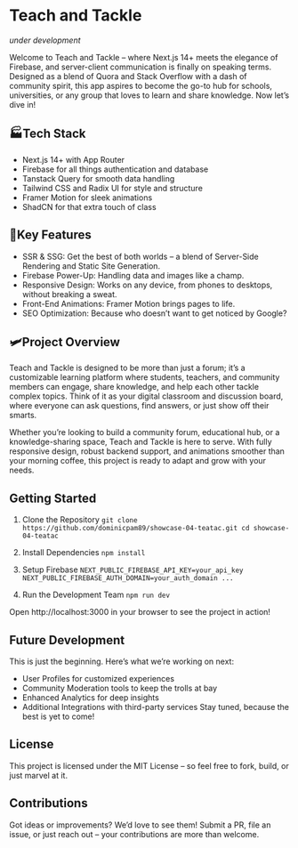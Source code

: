 # **Teach and Tackle**

_under development_

Welcome to Teach and Tackle – where Next.js 14+ meets the elegance of Firebase, and server-client communication is finally on speaking terms. Designed as a blend of Quora and Stack Overflow with a dash of community spirit, this app aspires to become the go-to hub for schools, universities, or any group that loves to learn and share knowledge. Now let’s dive in!

## 🏭**Tech Stack**

-  Next.js 14+ with App Router
-  Firebase for all things authentication and database
-  Tanstack Query for smooth data handling
-  Tailwind CSS and Radix UI for style and structure
-  Framer Motion for sleek animations
-  ShadCN for that extra touch of class

## 🌟**Key Features**

-  SSR & SSG: Get the best of both worlds – a blend of Server-Side Rendering and Static Site Generation.
-  Firebase Power-Up: Handling data and images like a champ.
-  Responsive Design: Works on any device, from phones to desktops, without breaking a sweat.
-  Front-End Animations: Framer Motion brings pages to life.
-  SEO Optimization: Because who doesn’t want to get noticed by Google?

## 🛩️**Project Overview**

Teach and Tackle is designed to be more than just a forum; it’s a customizable learning platform where students, teachers, and community members can engage, share knowledge, and help each other tackle complex topics. Think of it as your digital classroom and discussion board, where everyone can ask questions, find answers, or just show off their smarts.

Whether you’re looking to build a community forum, educational hub, or a knowledge-sharing space, Teach and Tackle is here to serve. With fully responsive design, robust backend support, and animations smoother than your morning coffee, this project is ready to adapt and grow with your needs.

## Getting Started

1. Clone the Repository
   `git clone https://github.com/dominicpam89/showcase-04-teatac.git
cd showcase-04-teatac`

2. Install Dependencies
   `npm install`

3. Setup Firebase
   `NEXT_PUBLIC_FIREBASE_API_KEY=your_api_key
NEXT_PUBLIC_FIREBASE_AUTH_DOMAIN=your_auth_domain
...`

4. Run the Development Team
   `npm run dev`

Open http://localhost:3000 in your browser to see the project in action!

## Future Development

This is just the beginning. Here’s what we’re working on next:

-  User Profiles for customized experiences
-  Community Moderation tools to keep the trolls at bay
-  Enhanced Analytics for deep insights
-  Additional Integrations with third-party services
   Stay tuned, because the best is yet to come!

## License

This project is licensed under the MIT License – so feel free to fork, build, or just marvel at it.

## Contributions

Got ideas or improvements? We’d love to see them! Submit a PR, file an issue, or just reach out – your contributions are more than welcome.
